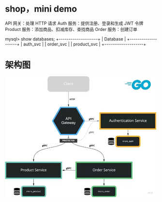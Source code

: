 

# shop，mini demo


API 网关：处理 HTTP 请求
Auth 服务：提供注册、登录和生成 JWT 令牌
Product 服务：添加商品、扣减库存、查找商品
Order 服务：创建订单


mysql> show databases;
+--------------------+
| Database           |
+--------------------+
| auth_svc           |
| order_svc          |
| product_svc        |
+--------------------+


# 架构图

<img src="doc/images/arch.jpg" width="500" height="400">